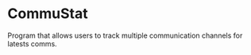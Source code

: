 CommuStat
=========

Program that allows users to track multiple communication channels for latests comms.
